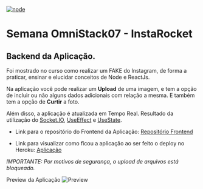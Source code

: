[![node](https://img.shields.io/badge/node->=12.16.3-<COLOR>.svg)](https://nodejs.org/en/)

# Semana OmniStack07 - InstaRocket
## Backend da Aplicação.

Foi mostrado no curso como realizar um FAKE do Instagram, de forma a praticar, ensinar e elucidar conceitos de Node e ReactJs.

Na aplicação você pode realizar um **Upload** de uma imagem, e tem a opção de incluir ou não alguns dados adicionais com relação a mesma. E também tem a opção de **Curtir** a foto.

Além disso, a aplicação é atualizada em Tempo Real.
Resultado da utilização do [Socket.IO](https://socket.io/), [UseEffect](https://reactjs.org/docs/hooks-effect.html) e [UseState](https://reactjs.org/docs/hooks-state.html).


* Link para o repositório do Frontend da Aplicação: [Repositório Frontend](https://github.com/leocalmeida/omnistack07-frontend/)

* Link para visualizar como ficou a aplicação ao ser feito o deploy no Heroku: [Aplicação](https://omnistack07-frontend.herokuapp.com/)

*IMPORTANTE: Por motivos de segurança, o upload de arquivos está bloqueado.*

Preview da Aplicação
![Preview](https://res.cloudinary.com/almleoc/image/upload/v1590160729/README.md/OmniStack07/Preview_euql5v.jpg "Preview")
